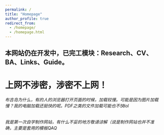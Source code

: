 ```yaml
---
permalink: /
title: "Homepage"
author_profile: true
redirect_from: 
  - /homepage/
  - /homepage.html
---
```


## 本网站仍在开发中，已完工模块：Research、CV、BA、Links、Guide。

# 上网不涉密，涉密不上网！











###### 布吉岛为什么，有的人的浏览器打开页面的时候，加载较慢。可能是因为图片加载慢？我的电脑加载还挺快的呢。PDF之类的文件加载可能也不快lol
###### 我是第一次自学制作网站，有什么不妥的地方敬请谅解（说是制作网站也并不准确，主要是套用的模板QAQ